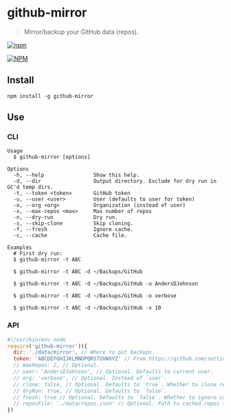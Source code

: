 # github-mirror
> Mirror/backup your GitHub data (repos).

[![npm](https://img.shields.io/npm/v/npm.svg)](https://www.npmjs.com/package/github-mirror)

[![NPM](https://nodei.co/npm/github-mirror.png)](https://nodei.co/npm/github-mirror/)

## Install

```
npm install -g github-mirror
```

## Use

### CLI

```
Usage
  $ github-mirror [options]

Options
  -h, --help                Show this help.
  -d, --dir                 Output directory. Exclude for dry run in GC'd temp dirs.
  -t, --token <token>       GitHub token
  -u, --user <user>         User (defaults to user for token)
  -o, --org <org>           Organization (instead of user)
  -x, --max-repos <max>     Max number of repos
  -n, --dry-run             Dry run.
  -s, --skip-clone          Skip cloning.
  -f, --fresh               Ignore cache.
  -c, --cache               Cache file.

Examples
  # First dry run:
  $ github-mirror -t ABC

  $ github-mirror -t ABC -d ~/Backups/GitHub

  $ github-mirror -t ABC -d ~/Backups/GitHub -u AndersDJohnson

  $ github-mirror -t ABC -d ~/Backups/GitHub -o verbose

  $ github-mirror -t ABC -d ~/Backups/GitHub -x 10
```

### API

```js
#!/usr/bin/env node
require('github-mirror')({
  dir: './data/mirror', // Where to put backups.
  token: 'ABCDEFGHIJKLMNOPQRSTUVWXYZ' // From https://github.com/settings/tokens.
  // maxRepos: 2, // Optional.
  // user: 'AndersDJohnson', // Optional. Defaults to current user.
  // org: 'verbose', // Optional. Instead of `user`.
  // clone: false, // Optional. Defaults to `true`. Whether to clone repos.
  // dryRun: true, // Optional. Defaults to `false`.
  // fresh: true // Optional. Defaults to `false`. Whether to ignore cache.
  // reposFile: './data/repos.json' // Optional. Path to cached repos file.
})
```
